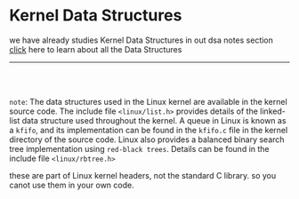 # Kernel Data Structures

we have already studies Kernel Data Structures in out dsa notes section [click](../../../dsa/algorithms) here to learn about all the Data Structures

---

<br>
<br>

`note`: The data structures used in the Linux kernel are available in the kernel source
code. The include file `<linux/list.h>` provides details of the linked-list
data structure used throughout the kernel. A queue in Linux is known as a
`kfifo`, and its implementation can be found in the `kfifo.c` file in the kernel
directory of the source code. Linux also provides a balanced binary search tree
implementation using `red-black trees`. Details can be found in the include file
`<linux/rbtree.h>`

these are part of Linux kernel headers, not the standard C library. so you canot use them in your own code.
